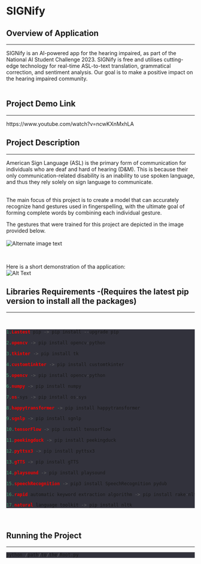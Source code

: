 # SIGNify


## Overview of Application
<hr> 
SIGNify is an AI-powered app for the hearing impaired, as part of the National AI Student Challenge 2023. SIGNify is free and utilises cutting-edge technology for real-time ASL-to-text translation, grammatical correction, and sentiment analysis. Our goal is to make a positive impact on the hearing impaired community.
<br /><br />


## Project Demo Link
<hr> 
https://www.youtube.com/watch?v=ncwKXnMxhLA

<br/>

## Project Description 
<hr> 
American Sign Language (ASL) is the primary form of communication for individuals who are deaf and hard of hearing (D&M). This is because their only communication-related disability is an inability to use spoken language, and thus they rely solely on sign language to communicate.<br /><br />

The main focus of this project is to create a model that can accurately recognize hand gestures used in fingerspelling, with the ultimate goal of forming complete words by combining each individual gesture.

The gestures that were trained for this project are depicted in the image provided below.<br/><br/>
![Alternate image text](https://t4.ftcdn.net/jpg/03/60/42/61/360_F_360426181_xubOrGR3vGFq8C2K2xpamRsJujyrCPvz.jpg)

<br/>

Here is a short demonstration of tha application:
<br/>
![Alt Text](demo.gif)
<br/>

## Libraries Requirements -(Requires the latest pip version to install all the packages)
<hr>
<br/>

<div style="background-color: rgb(50, 50, 60);">

``` python
1.Lastest pip -> pip install --upgrade pip

2.opencv -> pip install opencv-python

3.tkinter -> pip install tk

4.customtinkter -> pip install customtkinter 

5.opencv -> pip install opencv-python

6.numpy -> pip install numpy

7.os-sys -> pip install os-sys

8.happytransformer -> pip install happytransformer

9.sgnlp -> pip install sgnlp

10.tensorFlow -> pip install tensorflow 

11.peekingduck -> pip install peekingduck

12.pyttsx3 -> pip install pyttsx3

13.gTTS -> pip install gTTS

14.playsound -> pip install playsound

15.speechRecognition -> pip3 install SpeechRecognition pydub

16.rapid automatic keyword extraction algorithm -> pip install rake-nltk

17.natural language toolkit -> pip install nltk
```
</div><br/>

## Running the Project
<hr>

<div style="background-color: rgb(50, 50, 60);">

``` python
python /path/to/the/Root.py
``` 
</div>